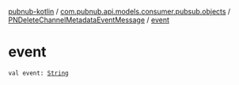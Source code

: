 [pubnub-kotlin](../../index.md) / [com.pubnub.api.models.consumer.pubsub.objects](../index.md) / [PNDeleteChannelMetadataEventMessage](index.md) / [event](./event.md)

# event

`val event: `[`String`](https://kotlinlang.org/api/latest/jvm/stdlib/kotlin/-string/index.html)
